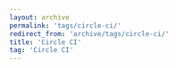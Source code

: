 ```yaml
---
layout: archive
permalink: 'tags/circle-ci/'
redirect_from: 'archive/tags/circle-ci/'
title: 'Circle CI'
tag: 'Circle CI'
---
```

